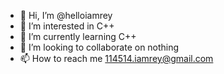 - 👋 Hi, I’m @helloiamrey
- 👀 I’m interested in C++
- 🌱 I’m currently learning C++
- 💞️ I’m looking to collaborate on nothing
- 📫 How to reach me 114514.iamrey@gmail.com

<!---
helloiamrey/helloiamrey is a ✨ special ✨ repository because its `README.md` (this file) appears on your GitHub profile.
You can click the Preview link to take a look at your changes.
--->
